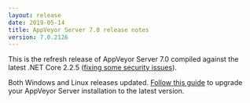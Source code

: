 ```yaml
---
layout: release
date: 2019-05-14
title: AppVeyor Server 7.0 release notes
version: 7.0.2126
---
```


This is the refresh release of AppVeyor Server 7.0 compiled against the latest .NET Core 2.2.5 ([fixing some security issues](https://github.com/dotnet/core/blob/master/release-notes/2.2/2.2.5/2.2.5.md#changes-in-225)).

Both Windows and Linux releases updated. [Follow this guide](/docs/server/maintenance/#upgrading-appveyor-server) to upgrade your AppVeyor Server installation to the latest version.